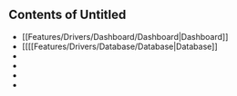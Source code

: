 ## Contents of Untitled

- [[Features/Drivers/Dashboard/Dashboard|Dashboard]]
- [[[[Features/Drivers/Database/Database|Database]]
- 
- 
- 
- 